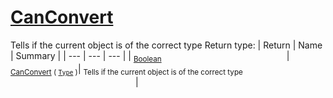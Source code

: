 # [CanConvert](./FeatureDescriptorTJsonConverter-100664025.md)

Tells if the current object is of the correct type
Return type:
| Return | Name | Summary | 
| --- | --- | --- | 
| <sub>[Boolean](https://docs.microsoft.com/en-us/dotnet/api/System.Boolean)</sub><img width=200/>| <sub>[CanConvert](./FeatureDescriptorTJsonConverter-100664025.md) ( [`Type`](https://docs.microsoft.com/en-us/dotnet/api/System.Type) )</sub>| <sub>Tells if the current object is of the correct type</sub><img width=200/>| <br>


